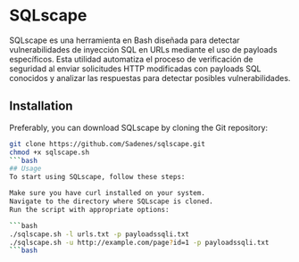 # SQLscape

SQLscape es una herramienta en Bash diseñada para detectar vulnerabilidades de inyección SQL en URLs mediante el uso de payloads específicos. Esta utilidad automatiza el proceso de verificación de seguridad al enviar solicitudes HTTP modificadas con payloads SQL conocidos y analizar las respuestas para detectar posibles vulnerabilidades.

## Installation

Preferably, you can download SQLscape by cloning the Git repository:

```bash
git clone https://github.com/Sadenes/sqlscape.git
chmod +x sqlscape.sh
```bash
## Usage
To start using SQLscape, follow these steps:

Make sure you have curl installed on your system.
Navigate to the directory where SQLscape is cloned.
Run the script with appropriate options:

```bash
./sqlscape.sh -l urls.txt -p payloadssqli.txt
./sqlscape.sh -u http://example.com/page?id=1 -p payloadssqli.txt
```bash
